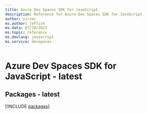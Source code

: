 ```yaml
---
title: Azure Dev Spaces SDK for JavaScript
description: Reference for Azure Dev Spaces SDK for JavaScript
author: xirzec
ms.author: jeffish
ms.data: 07/19/2023
ms.topic: reference
ms.devlang: javascript
ms.service: devspaces
---
```

# Azure Dev Spaces SDK for JavaScript - latest
## Packages - latest
[!INCLUDE [packages](dev-spaces-index.md)]